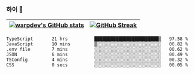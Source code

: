 
### 하이 👋
[![warpdev's GitHub stats](https://github-readme-stats.vercel.app/api?username=warpdev&show_icons=true&theme=vue-dark)](#) |[![GitHub Streak](https://github-readme-streak-stats.herokuapp.com/?user=warpdev&theme=dark)](#)
--- | --- |
<!--START_SECTION:waka-->

```text
TypeScript       21 hrs          ████████████████████████▒   97.58 %
JavaScript       10 mins         ▒░░░░░░░░░░░░░░░░░░░░░░░░   00.82 %
.env file        7 mins          ░░░░░░░░░░░░░░░░░░░░░░░░░   00.62 %
JSON             6 mins          ░░░░░░░░░░░░░░░░░░░░░░░░░   00.49 %
TSConfig         4 mins          ░░░░░░░░░░░░░░░░░░░░░░░░░   00.32 %
CSS              0 secs          ░░░░░░░░░░░░░░░░░░░░░░░░░   00.05 %
```

<!--END_SECTION:waka-->

<!--
**warpdev/warpdev** is a ✨ _special_ ✨ repository because its `README.md` (this file) appears on your GitHub profile.

Here are some ideas to get you started:

- 🔭 I’m currently working on ...
- 🌱 I’m currently learning ...
- 👯 I’m looking to collaborate on ...
- 🤔 I’m looking for help with ...
- 💬 Ask me about ...
- 📫 How to reach me: ...
- 😄 Pronouns: ...
- ⚡ Fun fact: ...
-->
